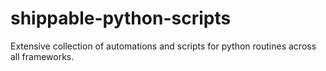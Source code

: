 # shippable-python-scripts
Extensive collection of automations and scripts for python routines across all frameworks.

